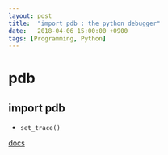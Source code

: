 ```yaml
---
layout: post
title:  "import pdb : the python debugger"
date:   2018-04-06 15:00:00 +0900
tags: [Programming, Python]
---
```


# pdb

## import pdb


- `set_trace()`


[docs](https://docs.python.org/3.6/library/pdb.html)
